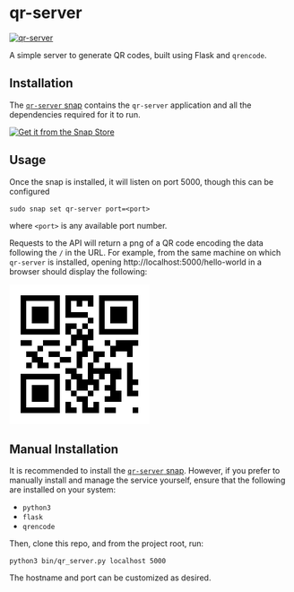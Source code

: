# qr-server

[![qr-server](https://snapcraft.io/qr-server/badge.svg)](https://snapcraft.io/qr-server)

A simple server to generate QR codes, built using Flask and `qrencode`.

## Installation

The [`qr-server` snap](https://snapcraft.io/qr-server) contains the `qr-server` application and all the dependencies required for it to run.

[![Get it from the Snap Store](https://snapcraft.io/en/dark/install.svg)](https://snapcraft.io/qr-server)

## Usage

Once the snap is installed, it will listen on port 5000, though this can be configured
```
sudo snap set qr-server port=<port>
```
where `<port>` is any available port number.

Requests to the API will return a png of a QR code encoding the data following the `/` in the URL.
For example, from the same machine on which `qr-server` is installed, opening http://localhost:5000/hello-world in a browser should display the following:

![A QR code encoding the data "hello-world"](hello-world.png)


## Manual Installation

It is recommended to install the [`qr-server` snap](https://snapcraft.io/qr-server).
However, if you prefer to manually install and manage the service yourself, ensure that the following are installed on your system:

- `python3`
- `flask`
- `qrencode`

Then, clone this repo, and from the project root, run:
```
python3 bin/qr_server.py localhost 5000
```

The hostname and port can be customized as desired.
